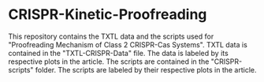 # CRISPR-Kinetic-Proofreading
This repository contains the TXTL data and the scripts used for "Proofreading Mechanism of Class 2 CRISPR-Cas Systems". 
TXTL data is contained in the "TXTL-CRISPR-Data" file. The data is labeled by its respective plots in the article.
The scripts are contained in the "CRISPR-scripts" folder. The scripts are labeled by their respective plots in the article. 
